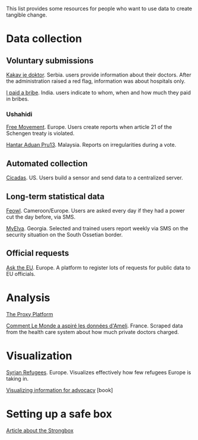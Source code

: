 This list provides some resources for people who want to use data to create tangible change.


# Data collection

## Voluntary submissions

[Kakav je doktor](http://kakavjedoktor.org/). Serbia. users provide information about their doctors. After the administration raised a red flag, information was about hospitals only.

[I paid a bribe](http://www.ipaidabribe.com/). India. users indicate to whom, when and how much they paid in bribes.

### Ushahidi

[Free Movement](http://freemovement.net/). Europe. Users create reports when article 21 of the Schengen treaty is violated. 

[Hantar Aduan Pru13](http://pru13.info/aduan/reports/submit). Malaysia. Reports on irregularities during a vote.

## Automated collection

[Cicadas](http://project.wnyc.org/cicadas/). US. Users build a sensor and send data to a centralized server.

## Long-term statistical data

[Feowl](http://feowl.com/). Cameroon/Europe. Users are asked every day if they had a power cut the day before, via SMS.

[MyElva](http://www.myelva.com/). Georgia. Selected and trained users report weekly via SMS on the security situation on the South Ossetian border.

## Official requests

[Ask the EU](http://www.asktheeu.org/). Europe. A platform to register lots of requests for public data to EU officials.

# Analysis

[The Proxy Platform](http://www.reportingproject.net/proxy/en/)

[Comment Le Monde a aspiré les données d'Ameli](http://www.lemonde.fr/sante/article/2012/04/10/comment-le-monde-a-aspire-le-site-ameli-direct_1683004_1651302.html). France. Scraped data from the health care system about how much private doctors charged.

# Visualization

[Syrian Refugees](http://greenmediabox.eu/syrianrefugees/). Europe. Visualizes effectively how few refugees Europe is taking in.

[Visualizing information for advocacy](https://www.tacticaltech.org/visualising-information-advocacy) [book]

# Setting up a safe box

[Article about the Strongbox](http://www.salon.com/2013/05/18/new_yorker_launches_tool_by_aaron_swartz_to_protect_leaks/)
